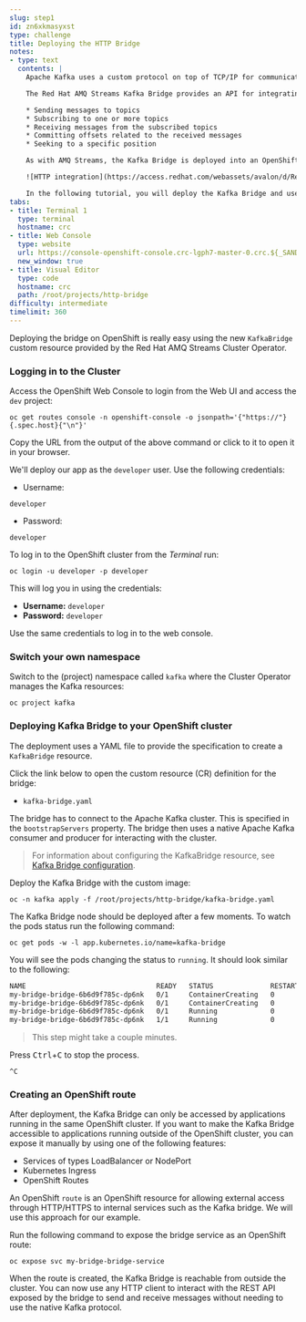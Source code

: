 ```yaml
---
slug: step1
id: zn6xkmasyxst
type: challenge
title: Deploying the HTTP Bridge
notes:
- type: text
  contents: |
    Apache Kafka uses a custom protocol on top of TCP/IP for communication between applications and the Kafka cluster. Clients are supported in many different programming languages, but there are certain scenarios where it is not possible to use such clients. In this situation, you can use the standard HTTP/1.1 protocol to access Kafka instead.

    The Red Hat AMQ Streams Kafka Bridge provides an API for integrating HTTP-based clients with a Kafka cluster running on AMQ Streams. Applications can perform typical operations such as:

    * Sending messages to topics
    * Subscribing to one or more topics
    * Receiving messages from the subscribed topics
    * Committing offsets related to the received messages
    * Seeking to a specific position

    As with AMQ Streams, the Kafka Bridge is deployed into an OpenShift cluster using the AMQ Streams Cluster Operator, or installed on Red Hat Enterprise Linux using downloaded files.

    ![HTTP integration](https://access.redhat.com/webassets/avalon/d/Red_Hat_AMQ-7.7-Using_AMQ_Streams_on_OpenShift-en-US/images/750556a6bc4af4daeca4b1df0fd24835/kafka-bridge.png)

    In the following tutorial, you will deploy the Kafka Bridge and use it to connect to your Apache Kafka cluster using HTTP.
tabs:
- title: Terminal 1
  type: terminal
  hostname: crc
- title: Web Console
  type: website
  url: https://console-openshift-console.crc-lgph7-master-0.crc.${_SANDBOX_ID}.instruqt.io
  new_window: true
- title: Visual Editor
  type: code
  hostname: crc
  path: /root/projects/http-bridge
difficulty: intermediate
timelimit: 360
---
```


Deploying the bridge on OpenShift is really easy using the new `KafkaBridge` custom resource provided by the Red Hat AMQ Streams Cluster Operator.

### Logging in to the Cluster

Access the OpenShift Web Console to login from the Web UI and access the `dev` project:

```
oc get routes console -n openshift-console -o jsonpath='{"https://"}{.spec.host}{"\n"}'
```

Copy the URL from the output of the above command or click to it to open it in your browser.

We'll deploy our app as the `developer` user. Use the following credentials:

* Username:
```
developer
```

* Password:
```
developer
```

To log in to the OpenShift cluster from the _Terminal_ run:

```
oc login -u developer -p developer
```

This will log you in using the credentials:

* **Username:** ``developer``
* **Password:** ``developer``

Use the same credentials to log in to the web console.


### Switch your own namespace

Switch to the (project) namespace called ``kafka`` where the Cluster Operator manages the Kafka resources:

```
oc project kafka
```

### Deploying Kafka Bridge to your OpenShift cluster

The deployment uses a YAML file to provide the specification to create a `KafkaBridge` resource.

Click the link below to open the custom resource (CR) definition for the bridge:

* `kafka-bridge.yaml`

The bridge has to connect to the Apache Kafka cluster. This is specified in the `bootstrapServers` property. The bridge then uses a native Apache Kafka consumer and producer for interacting with the cluster.

>For information about configuring the KafkaBridge resource, see [Kafka Bridge configuration](https://access.redhat.com/documentation/en-us/red_hat_amq/2020.q4/html-single/using_amq_streams_on_openshift/index#assembly-config-kafka-bridge-str).

Deploy the Kafka Bridge with the custom image:

```
oc -n kafka apply -f /root/projects/http-bridge/kafka-bridge.yaml
```

The Kafka Bridge node should be deployed after a few moments. To watch the pods status run the following command:

```
oc get pods -w -l app.kubernetes.io/name=kafka-bridge
```

You will see the pods changing the status to `running`. It should look similar to the following:

```bash
NAME                                READY   STATUS              RESTARTS   AGE
my-bridge-bridge-6b6d9f785c-dp6nk   0/1     ContainerCreating   0          5s
my-bridge-bridge-6b6d9f785c-dp6nk   0/1     ContainerCreating   0          12s
my-bridge-bridge-6b6d9f785c-dp6nk   0/1     Running             0          27s
my-bridge-bridge-6b6d9f785c-dp6nk   1/1     Running             0          45s
```

> This step might take a couple minutes.

Press <kbd>Ctrl</kbd>+<kbd>C</kbd> to stop the process.

`^C`

### Creating an OpenShift route

After deployment, the Kafka Bridge can only be accessed by applications running in the same OpenShift cluster. If you want to make the Kafka Bridge accessible to applications running outside of the OpenShift cluster, you can expose it manually by using one of the following features:

* Services of types LoadBalancer or NodePort
* Kubernetes Ingress
* OpenShift Routes

An OpenShift `route` is an OpenShift resource for allowing external access through HTTP/HTTPS to internal services such as the Kafka bridge. We will use this approach for our example.

Run the following command to expose the bridge service as an OpenShift route:

```
oc expose svc my-bridge-bridge-service
```

When the route is created, the Kafka Bridge is reachable from outside the cluster. You can now use any HTTP client to interact with the REST API exposed by the bridge to send and receive messages without needing to use the native Kafka protocol.
